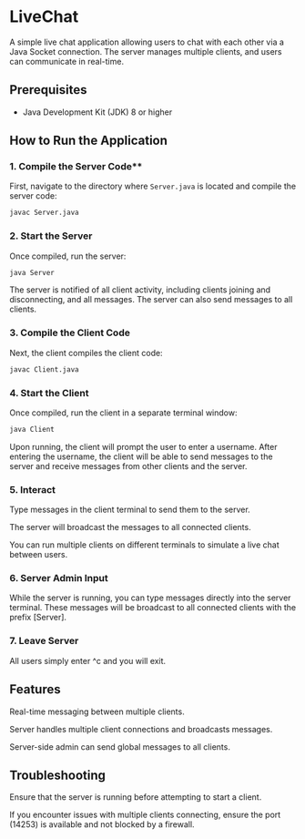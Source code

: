 # LiveChat

A simple live chat application allowing users to chat with each other via a Java Socket connection. The server manages multiple clients, and users can communicate in real-time.

## Prerequisites
- Java Development Kit (JDK) 8 or higher

## How to Run the Application

### 1. Compile the Server Code**
First, navigate to the directory where `Server.java` is located and compile the server code:
```sh
javac Server.java
```

### 2. Start the Server
Once compiled, run the server:
```sh
java Server
```
The server is notified of all client activity, including clients joining and disconnecting, and all messages. The server can also send messages to all clients.

### 3. Compile the Client Code
Next, the client compiles the client code:
```sh
javac Client.java
```

### 4. Start the Client
Once compiled, run the client in a separate terminal window:
```sh
java Client
```
Upon running, the client will prompt the user to enter a username. After entering the username, the client will be able to send messages to the server and receive messages from other clients and the server.

### 5. Interact
Type messages in the client terminal to send them to the server.

The server will broadcast the messages to all connected clients.

You can run multiple clients on different terminals to simulate a live chat between users.

### 6. Server Admin Input
While the server is running, you can type messages directly into the server terminal. These messages will be broadcast to all connected clients with the prefix [Server].

### 7. Leave Server
All users simply enter ^c and you will exit.


## Features
Real-time messaging between multiple clients.

Server handles multiple client connections and broadcasts messages.

Server-side admin can send global messages to all clients.

## Troubleshooting
Ensure that the server is running before attempting to start a client.

If you encounter issues with multiple clients connecting, ensure the port (14253) is available and not blocked by a firewall.
